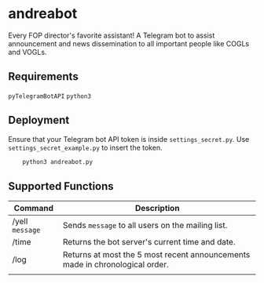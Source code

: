 # andreabot

Every FOP director's favorite assistant! A Telegram bot to assist announcement and news dissemination to all important people like COGLs and VOGLs.

## Requirements
`pyTelegramBotAPI`
`python3`

## Deployment
Ensure that your Telegram bot API token is inside `settings_secret.py`. Use `settings_secret_example.py` to insert the token.

```python
    python3 andreabot.py
```

## Supported Functions
| Command         | Description                                                                  |
|-----------------|------------------------------------------------------------------------------|
| /yell `message` | Sends `message` to all users on the mailing list.                            |
| /time           | Returns the bot server's current time and date.                              |
| /log            | Returns at most the 5 most recent announcements made in chronological order. |
|                 |                                                                              |
